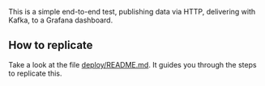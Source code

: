 This is a simple end-to-end test, publishing data via HTTP, delivering with Kafka, to a Grafana dashboard.

## How to replicate

Take a look at the file [deploy/README.md](deploy/README.adoc). It guides you through the steps to replicate this.
